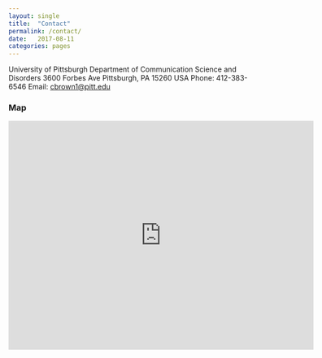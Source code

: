 ```yaml
---
layout: single
title:  "Contact"
permalink: /contact/
date:   2017-08-11
categories: pages
---
```

University of Pittsburgh
Department of Communication Science and Disorders
3600 Forbes Ave
Pittsburgh, PA 15260 USA
Phone: 412-383-6546
Email: cbrown1@pitt.edu

### Map

<iframe src="https://www.google.com/maps/embed?pb=!1m18!1m12!1m3!1d3036.568261907256!2d-79.95982468433462!3d40.440557979362474!2m3!1f0!2f0!3f0!3m2!1i1024!2i768!4f13.1!3m3!1m2!1s0x8834f229e1eb21d1%3A0xceb29dc20f956d13!2sUniversity+of+Pittsburgh+School+of+Health+and+Rehabilitation+Sciences!5e0!3m2!1sen!2sus!4v1502484999904" width="600" height="450" frameborder="0" style="border:0" allowfullscreen></iframe>
